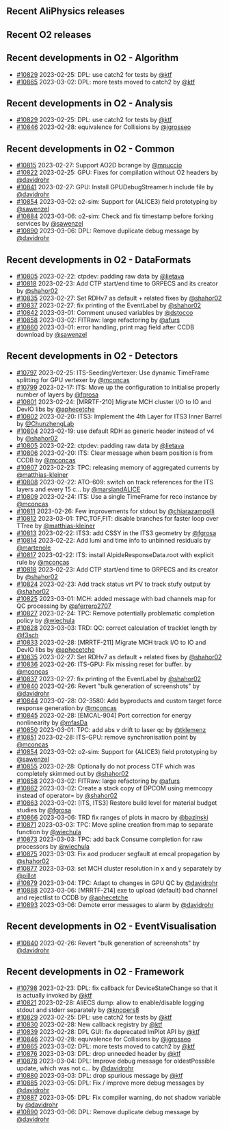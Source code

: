 ## Recent AliPhysics releases
## Recent O2 releases
## Recent developments in O2 - Algorithm
- [\#10829](https://github.com/AliceO2Group/AliceO2/pull/10829) 2023-02-25: DPL: use catch2 for tests by [@ktf](https://github.com/ktf)
- [\#10865](https://github.com/AliceO2Group/AliceO2/pull/10865) 2023-03-02: DPL: more tests moved to catch2 by [@ktf](https://github.com/ktf)
## Recent developments in O2 - Analysis
- [\#10829](https://github.com/AliceO2Group/AliceO2/pull/10829) 2023-02-25: DPL: use catch2 for tests by [@ktf](https://github.com/ktf)
- [\#10846](https://github.com/AliceO2Group/AliceO2/pull/10846) 2023-02-28: equivalence for Collisions by [@jgrosseo](https://github.com/jgrosseo)
## Recent developments in O2 - Common
- [\#10815](https://github.com/AliceO2Group/AliceO2/pull/10815) 2023-02-27: Support AO2D bcrange by [@mpuccio](https://github.com/mpuccio)
- [\#10822](https://github.com/AliceO2Group/AliceO2/pull/10822) 2023-02-25: GPU: Fixes for compilation without O2 headers by [@davidrohr](https://github.com/davidrohr)
- [\#10841](https://github.com/AliceO2Group/AliceO2/pull/10841) 2023-02-27: GPU: Install GPUDebugStreamer.h include file by [@davidrohr](https://github.com/davidrohr)
- [\#10854](https://github.com/AliceO2Group/AliceO2/pull/10854) 2023-03-02: o2-sim: Support for (ALICE3) field prototyping by [@sawenzel](https://github.com/sawenzel)
- [\#10884](https://github.com/AliceO2Group/AliceO2/pull/10884) 2023-03-06: o2-sim: Check and fix timestamp before forking services by [@sawenzel](https://github.com/sawenzel)
- [\#10890](https://github.com/AliceO2Group/AliceO2/pull/10890) 2023-03-06: DPL: Remove duplicate debug message by [@davidrohr](https://github.com/davidrohr)
## Recent developments in O2 - DataFormats
- [\#10805](https://github.com/AliceO2Group/AliceO2/pull/10805) 2023-02-22: ctpdev: padding raw data by [@lietava](https://github.com/lietava)
- [\#10818](https://github.com/AliceO2Group/AliceO2/pull/10818) 2023-02-23: Add CTP start/end time to GRPECS and its creator by [@shahor02](https://github.com/shahor02)
- [\#10835](https://github.com/AliceO2Group/AliceO2/pull/10835) 2023-02-27: Set RDHv7 as default + related fixes by [@shahor02](https://github.com/shahor02)
- [\#10837](https://github.com/AliceO2Group/AliceO2/pull/10837) 2023-02-27: fix printing of the EventLabel by [@shahor02](https://github.com/shahor02)
- [\#10842](https://github.com/AliceO2Group/AliceO2/pull/10842) 2023-03-01: Comment unused variables by [@dstocco](https://github.com/dstocco)
- [\#10858](https://github.com/AliceO2Group/AliceO2/pull/10858) 2023-03-02: FITRaw: large refactoring by [@afurs](https://github.com/afurs)
- [\#10860](https://github.com/AliceO2Group/AliceO2/pull/10860) 2023-03-01: error handling, print mag field after CCDB download by [@sawenzel](https://github.com/sawenzel)
## Recent developments in O2 - Detectors
- [\#10797](https://github.com/AliceO2Group/AliceO2/pull/10797) 2023-02-25: ITS-SeedingVertexer: Use dynamic TimeFrame splitting for GPU vertexer by [@mconcas](https://github.com/mconcas)
- [\#10799](https://github.com/AliceO2Group/AliceO2/pull/10799) 2023-02-17: ITS: Move up the configuration to initialise properly number of layers by [@fgrosa](https://github.com/fgrosa)
- [\#10801](https://github.com/AliceO2Group/AliceO2/pull/10801) 2023-02-24: [MRRTF-210] Migrate MCH cluster I/O to IO and DevIO libs by [@aphecetche](https://github.com/aphecetche)
- [\#10802](https://github.com/AliceO2Group/AliceO2/pull/10802) 2023-02-20: ITS3: Implement the 4th Layer for ITS3 Inner Barrel by [@ChunzhengLab](https://github.com/ChunzhengLab)
- [\#10804](https://github.com/AliceO2Group/AliceO2/pull/10804) 2023-02-19: use default RDH as generic header instead of v4 by [@shahor02](https://github.com/shahor02)
- [\#10805](https://github.com/AliceO2Group/AliceO2/pull/10805) 2023-02-22: ctpdev: padding raw data by [@lietava](https://github.com/lietava)
- [\#10806](https://github.com/AliceO2Group/AliceO2/pull/10806) 2023-02-20: ITS: Clear message when beam position is from CCDB by [@mconcas](https://github.com/mconcas)
- [\#10807](https://github.com/AliceO2Group/AliceO2/pull/10807) 2023-02-23: TPC: releasing memory of aggregated currents by [@matthias-kleiner](https://github.com/matthias-kleiner)
- [\#10808](https://github.com/AliceO2Group/AliceO2/pull/10808) 2023-02-22: ATO-609: switch on track references for the ITS layers and every 15 c… by [@marslandALICE](https://github.com/marslandALICE)
- [\#10809](https://github.com/AliceO2Group/AliceO2/pull/10809) 2023-02-24: ITS: Use a single TimeFrame for reco instance by [@mconcas](https://github.com/mconcas)
- [\#10811](https://github.com/AliceO2Group/AliceO2/pull/10811) 2023-02-26: Few improvements for stdout by [@chiarazampolli](https://github.com/chiarazampolli)
- [\#10812](https://github.com/AliceO2Group/AliceO2/pull/10812) 2023-03-01: TPC,TOF,FIT: disable branches for faster loop over TTree by [@matthias-kleiner](https://github.com/matthias-kleiner)
- [\#10813](https://github.com/AliceO2Group/AliceO2/pull/10813) 2023-02-22: ITS3: add CSSY in the ITS3 geometry by [@fgrosa](https://github.com/fgrosa)
- [\#10814](https://github.com/AliceO2Group/AliceO2/pull/10814) 2023-02-22: Add lumi and time info to unbinned residuals by [@martenole](https://github.com/martenole)
- [\#10817](https://github.com/AliceO2Group/AliceO2/pull/10817) 2023-02-22: ITS: install AlpideResponseData.root with explicit rule by [@mconcas](https://github.com/mconcas)
- [\#10818](https://github.com/AliceO2Group/AliceO2/pull/10818) 2023-02-23: Add CTP start/end time to GRPECS and its creator by [@shahor02](https://github.com/shahor02)
- [\#10824](https://github.com/AliceO2Group/AliceO2/pull/10824) 2023-02-23: Add track status vrt PV to track stufy output by [@shahor02](https://github.com/shahor02)
- [\#10825](https://github.com/AliceO2Group/AliceO2/pull/10825) 2023-03-01: MCH: added message with bad channels map for QC processing by [@aferrero2707](https://github.com/aferrero2707)
- [\#10827](https://github.com/AliceO2Group/AliceO2/pull/10827) 2023-02-24: TPC: Remove potentially problematic completion policy by [@wiechula](https://github.com/wiechula)
- [\#10828](https://github.com/AliceO2Group/AliceO2/pull/10828) 2023-03-03: TRD: QC: correct calculation of tracklet length by [@f3sch](https://github.com/f3sch)
- [\#10833](https://github.com/AliceO2Group/AliceO2/pull/10833) 2023-02-28: [MRRTF-211] Migrate MCH track I/O to IO and DevIO libs by [@aphecetche](https://github.com/aphecetche)
- [\#10835](https://github.com/AliceO2Group/AliceO2/pull/10835) 2023-02-27: Set RDHv7 as default + related fixes by [@shahor02](https://github.com/shahor02)
- [\#10836](https://github.com/AliceO2Group/AliceO2/pull/10836) 2023-02-26: ITS-GPU: Fix missing reset for buffer. by [@mconcas](https://github.com/mconcas)
- [\#10837](https://github.com/AliceO2Group/AliceO2/pull/10837) 2023-02-27: fix printing of the EventLabel by [@shahor02](https://github.com/shahor02)
- [\#10840](https://github.com/AliceO2Group/AliceO2/pull/10840) 2023-02-26: Revert "bulk generation of screenshots" by [@davidrohr](https://github.com/davidrohr)
- [\#10844](https://github.com/AliceO2Group/AliceO2/pull/10844) 2023-02-28: O2-3580: Add byproducts and custom target force response generation by [@mconcas](https://github.com/mconcas)
- [\#10845](https://github.com/AliceO2Group/AliceO2/pull/10845) 2023-02-28: [EMCAL-904] Port correction for energy nonlinearity by [@mfasDa](https://github.com/mfasDa)
- [\#10850](https://github.com/AliceO2Group/AliceO2/pull/10850) 2023-03-01: TPC: add abs v drift to laser qc by [@tklemenz](https://github.com/tklemenz)
- [\#10851](https://github.com/AliceO2Group/AliceO2/pull/10851) 2023-02-28: ITS-GPU: remove synchronisation point by [@mconcas](https://github.com/mconcas)
- [\#10854](https://github.com/AliceO2Group/AliceO2/pull/10854) 2023-03-02: o2-sim: Support for (ALICE3) field prototyping by [@sawenzel](https://github.com/sawenzel)
- [\#10855](https://github.com/AliceO2Group/AliceO2/pull/10855) 2023-02-28: Optionally do not process CTF which was completely skimmed out by [@shahor02](https://github.com/shahor02)
- [\#10858](https://github.com/AliceO2Group/AliceO2/pull/10858) 2023-03-02: FITRaw: large refactoring by [@afurs](https://github.com/afurs)
- [\#10862](https://github.com/AliceO2Group/AliceO2/pull/10862) 2023-03-02: Create a stack copy of DPCOM using memcopy instead of operator= by [@shahor02](https://github.com/shahor02)
- [\#10863](https://github.com/AliceO2Group/AliceO2/pull/10863) 2023-03-02: [ITS, ITS3] Restore build level for material budget studies by [@fgrosa](https://github.com/fgrosa)
- [\#10866](https://github.com/AliceO2Group/AliceO2/pull/10866) 2023-03-06: TRD fix ranges of plots in macro by [@bazinski](https://github.com/bazinski)
- [\#10871](https://github.com/AliceO2Group/AliceO2/pull/10871) 2023-03-03: TPC: Move spline creation from map to separate function by [@wiechula](https://github.com/wiechula)
- [\#10873](https://github.com/AliceO2Group/AliceO2/pull/10873) 2023-03-03: TPC: add back Consume completion for raw processors by [@wiechula](https://github.com/wiechula)
- [\#10875](https://github.com/AliceO2Group/AliceO2/pull/10875) 2023-03-03: Fix aod producer segfault at emcal propagation by [@shahor02](https://github.com/shahor02)
- [\#10877](https://github.com/AliceO2Group/AliceO2/pull/10877) 2023-03-03: set MCH cluster resolution in x and y separately by [@pillot](https://github.com/pillot)
- [\#10879](https://github.com/AliceO2Group/AliceO2/pull/10879) 2023-03-04: TPC: Adapt to changes in GPU QC by [@davidrohr](https://github.com/davidrohr)
- [\#10888](https://github.com/AliceO2Group/AliceO2/pull/10888) 2023-03-06: [MRRTF-214] exe to upload (default) bad channel and rejectlist to CCDB by [@aphecetche](https://github.com/aphecetche)
- [\#10893](https://github.com/AliceO2Group/AliceO2/pull/10893) 2023-03-06: Demote error messages to alarm by [@davidrohr](https://github.com/davidrohr)
## Recent developments in O2 - EventVisualisation
- [\#10840](https://github.com/AliceO2Group/AliceO2/pull/10840) 2023-02-26: Revert "bulk generation of screenshots" by [@davidrohr](https://github.com/davidrohr)
## Recent developments in O2 - Framework
- [\#10798](https://github.com/AliceO2Group/AliceO2/pull/10798) 2023-02-23: DPL: fix callback for DeviceStateChange so that it is actually invoked by [@ktf](https://github.com/ktf)
- [\#10821](https://github.com/AliceO2Group/AliceO2/pull/10821) 2023-02-28: AliECS dump: allow to enable/disable logging stdout and stderr separately by [@knopers8](https://github.com/knopers8)
- [\#10829](https://github.com/AliceO2Group/AliceO2/pull/10829) 2023-02-25: DPL: use catch2 for tests by [@ktf](https://github.com/ktf)
- [\#10830](https://github.com/AliceO2Group/AliceO2/pull/10830) 2023-02-28: New callback registry by [@ktf](https://github.com/ktf)
- [\#10839](https://github.com/AliceO2Group/AliceO2/pull/10839) 2023-02-28: DPL GUI: fix deprecated ImPlot API by [@ktf](https://github.com/ktf)
- [\#10846](https://github.com/AliceO2Group/AliceO2/pull/10846) 2023-02-28: equivalence for Collisions by [@jgrosseo](https://github.com/jgrosseo)
- [\#10865](https://github.com/AliceO2Group/AliceO2/pull/10865) 2023-03-02: DPL: more tests moved to catch2 by [@ktf](https://github.com/ktf)
- [\#10876](https://github.com/AliceO2Group/AliceO2/pull/10876) 2023-03-03: DPL: drop unneeded header by [@ktf](https://github.com/ktf)
- [\#10878](https://github.com/AliceO2Group/AliceO2/pull/10878) 2023-03-04: DPL: Improve debug message for oldestPossible update, which was not c… by [@davidrohr](https://github.com/davidrohr)
- [\#10880](https://github.com/AliceO2Group/AliceO2/pull/10880) 2023-03-03: DPL: drop spurious message by [@ktf](https://github.com/ktf)
- [\#10885](https://github.com/AliceO2Group/AliceO2/pull/10885) 2023-03-05: DPL: Fix / improve more debug messages by [@davidrohr](https://github.com/davidrohr)
- [\#10887](https://github.com/AliceO2Group/AliceO2/pull/10887) 2023-03-05: DPL: Fix compiler warning, do not shadow variable by [@davidrohr](https://github.com/davidrohr)
- [\#10890](https://github.com/AliceO2Group/AliceO2/pull/10890) 2023-03-06: DPL: Remove duplicate debug message by [@davidrohr](https://github.com/davidrohr)
